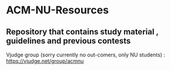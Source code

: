 # ACM-NU-Resources
## Repository that contains study material , guidelines and previous contests

Vjudge group (sorry currently no out-comers, only NU students) :
https://vjudge.net/group/acmnu

